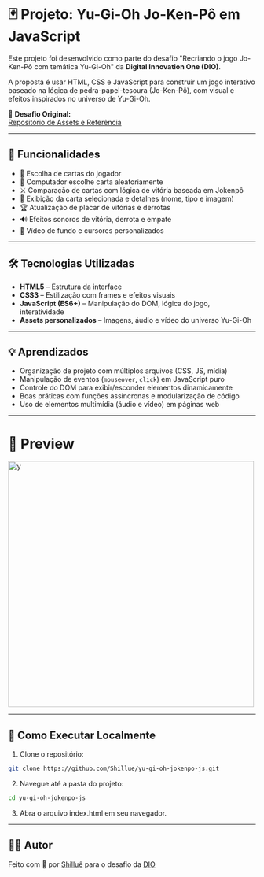 # 🃏 Projeto: Yu-Gi-Oh Jo-Ken-Pô em JavaScript

Este projeto foi desenvolvido como parte do desafio "Recriando o jogo Jo-Ken-Pô com temática Yu-Gi-Oh" da **Digital Innovation One (DIO)**.

A proposta é usar HTML, CSS e JavaScript para construir um jogo interativo baseado na lógica de pedra-papel-tesoura (Jo-Ken-Pô), com visual e efeitos inspirados no universo de Yu-Gi-Oh.

🎯 **Desafio Original:**  
[Repositório de Assets e Referência](https://github.com/digitalinnovationone/js-yugioh-assets)

---

## 🧩 Funcionalidades

- 👊 Escolha de cartas do jogador
- 🧠 Computador escolhe carta aleatoriamente
- ⚔️ Comparação de cartas com lógica de vitória baseada em Jokenpô
- 📸 Exibição da carta selecionada e detalhes (nome, tipo e imagem)
- 🏆 Atualização de placar de vitórias e derrotas
- 🔊 Efeitos sonoros de vitória, derrota e empate
- 🎥 Vídeo de fundo e cursores personalizados

---

## 🛠️ Tecnologias Utilizadas

- **HTML5** – Estrutura da interface
- **CSS3** – Estilização com frames e efeitos visuais
- **JavaScript (ES6+)** – Manipulação do DOM, lógica do jogo, interatividade
- **Assets personalizados** – Imagens, áudio e vídeo do universo Yu-Gi-Oh

---

## 💡 Aprendizados

- Organização de projeto com múltiplos arquivos (CSS, JS, mídia)
- Manipulação de eventos (`mouseover`, `click`) em JavaScript puro
- Controle do DOM para exibir/esconder elementos dinamicamente
- Boas práticas com funções assíncronas e modularização de código
- Uso de elementos multimídia (áudio e vídeo) em páginas web

---
# 📸 Preview

<img width="500" height="500" alt="y" src="https://github.com/user-attachments/assets/6e230ef6-0b92-479e-9611-b419975c0c28" />

---

## 🚀 Como Executar Localmente

1. Clone o repositório:
```bash
git clone https://github.com/Shillue/yu-gi-oh-jokenpo-js.git
```  
2. Navegue até a pasta do projeto:
```bash
cd yu-gi-oh-jokenpo-js
```
3. Abra o arquivo index.html em seu navegador.

---
   
## 👨‍💻 Autor

Feito com 💖 por [Shilluê](https://www.linkedin.com/in/shillu%C3%AA/) para o desafio da [DIO](https://www.dio.me/)

